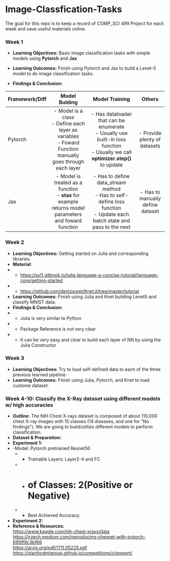 # Image-Classfication-Tasks

The goal for this repo is to keep a record of COMP_SCI 499 Project for each week and save useful materials online.


### **Week 1**
- **Learning Objectives:** Basic image classification tasks with simple models using **Pytorch** and **Jax**
- **Learning Outcomes:** Finish using Pytorch and Jax to build a Lenet-5 model to do image classification tasks.

- **Findings & Conclusion:**

| Framework/Diff     | Model Bulding     | Model Training     | Others |
| ---------- | :-----------:  | :-----------: | :-----------: |
| Pytorch    | - Model is a class <br> - Define each layer as variables  <br> - Foward Function manually goes through each layer   | - Has dataloader that can be enumerate <br> - Usually use built-in loss function <br>  - Usually we call **optimizer.step()** to update   | - Provide plenty of datasets |
| Jax    | - Model is treated as a function <br> - **stax** for example returns model parameters and foward function     | - Has to define data_stream method <br>   - Has to self-define loss function <br> - Update each batch state and pass to the next   | - Has to manually define dataset |


### **Week 2**
- **Learning Objectives:** Getting started on Julia and corresponding libraries.
- **Material**: 
- - https://syl1.gitbook.io/julia-language-a-concise-tutorial/language-core/getting-started
- - https://github.com/denizyuret/Knet.jl/tree/master/tutorial
- **Learning Outcomes:** Finish using Julia and Knet building Lenet5 and classify MNIST data.
- **Findings & Conclusion:**
- - Julia is very similar to Python
- - Package Reference is not very clear
- - It can be very easy and clear to build each layer of NN by using the Julia Constructor

### **Week 3**
- **Learning Objectives:** Try to load self-defined data to each of the three previous learned pipeline.
- **Learning Outcomes:** Finish using Julia, Pytorch, and Knet to load custome dataset.

### **Week 4-10: Classify the X-Ray dataset using different models w/ high accuracies**
- **Outline:** The NIH Chest X-rays dataset is composed of about 110,000 chest X-ray images with 15 classes (14 diseases, and one for "No findings"). We are going to build/utilize different models to perform classification.
- **Dataset & Preparation:**
- **Experiment 1:**
- -Model: Pytorch pretrained Resnet50
  - - Trainable Layers: Layer2-4 and FC
  - - # of Classes: 2(Positive or Negative)
  - - Best Achieved Accuracy:
- **Experiment 2:**
- **Reference & Resources:**
  <br /> https://www.kaggle.com/nih-chest-xrays/data 
  <br /> https://jrzech.medium.com/reproducing-chexnet-with-pytorch-695ff9c3bf66
  <br /> https://arxiv.org/pdf/1711.05225.pdf
  <br /> https://stanfordmlgroup.github.io/competitions/chexpert/
